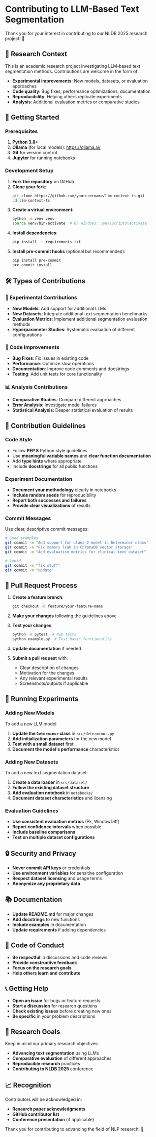 # Contributing to LLM-Based Text Segmentation

Thank you for your interest in contributing to our NLDB 2025 research project! 🎉

## 🔬 Research Context

This is an academic research project investigating LLM-based text segmentation methods. Contributions are welcome in the form of:

- **Experimental improvements**: New models, datasets, or evaluation approaches
- **Code quality**: Bug fixes, performance optimizations, documentation
- **Reproducibility**: Helping others replicate experiments
- **Analysis**: Additional evaluation metrics or comparative studies

## 🚀 Getting Started

### Prerequisites

1. **Python 3.8+**
2. **Ollama** (for local models): https://ollama.ai/
3. **Git** for version control
4. **Jupyter** for running notebooks

### Development Setup

1. **Fork the repository** on GitHub
2. **Clone your fork**:
   ```bash
   git clone https://github.com/yourusername/llm-context-ts.git
   cd llm-context-ts
   ```
3. **Create a virtual environment**:
   ```bash
   python -m venv venv
   source venv/bin/activate  # On Windows: venv\Scripts\activate
   ```
4. **Install dependencies**:
   ```bash
   pip install -r requirements.txt
   ```
5. **Install pre-commit hooks** (optional but recommended):
   ```bash
   pip install pre-commit
   pre-commit install
   ```

## 🛠 Types of Contributions

### 🧪 Experimental Contributions

- **New Models**: Add support for additional LLMs
- **New Datasets**: Integrate additional text segmentation benchmarks
- **Evaluation Metrics**: Implement additional segmentation evaluation methods
- **Hyperparameter Studies**: Systematic evaluation of different configurations

### 🐛 Code Improvements

- **Bug Fixes**: Fix issues in existing code
- **Performance**: Optimize slow operations
- **Documentation**: Improve code comments and docstrings
- **Testing**: Add unit tests for core functionality

### 📊 Analysis Contributions

- **Comparative Studies**: Compare different approaches
- **Error Analysis**: Investigate model failures
- **Statistical Analysis**: Deeper statistical evaluation of results

## 📝 Contribution Guidelines

### Code Style

- Follow **PEP 8** Python style guidelines
- Use **meaningful variable names** and **clear function documentation**
- Add **type hints** where appropriate
- Include **docstrings** for all public functions

### Experiment Documentation

- **Document your methodology** clearly in notebooks
- **Include random seeds** for reproducibility
- **Report both successes and failures**
- **Provide clear visualizations** of results

### Commit Messages

Use clear, descriptive commit messages:

```bash
# Good examples
git commit -m "Add support for Llama-2 model in Determinor class"
git commit -m "Fix memory leak in ChromaDB vector storage"
git commit -m "Add evaluation metrics for clinical text dataset"

# Avoid
git commit -m "fix stuff"
git commit -m "update"
```

## 🔄 Pull Request Process

1. **Create a feature branch**:

   ```bash
   git checkout -b feature/your-feature-name
   ```

2. **Make your changes** following the guidelines above

3. **Test your changes**:

   ```bash
   python -m pytest  # Run tests
   python example.py  # Test basic functionality
   ```

4. **Update documentation** if needed

5. **Submit a pull request** with:
   - Clear description of changes
   - Motivation for the changes
   - Any relevant experimental results
   - Screenshots/outputs if applicable

## 🧪 Running Experiments

### Adding New Models

To add a new LLM model:

1. **Update the `Determinor` class** in `src/determinor.py`
2. **Add initialization parameters** for the new model
3. **Test with a small dataset** first
4. **Document the model's performance** characteristics

### Adding New Datasets

To add a new text segmentation dataset:

1. **Create a data loader** in `src/dataset/`
2. **Follow the existing dataset structure**
3. **Add evaluation notebook** in `notebooks/`
4. **Document dataset characteristics** and licensing

### Evaluation Guidelines

- **Use consistent evaluation metrics** (Pk, WindowDiff)
- **Report confidence intervals** when possible
- **Include baseline comparisons**
- **Test on multiple dataset configurations**

## 🔒 Security and Privacy

- **Never commit API keys** or credentials
- **Use environment variables** for sensitive configuration
- **Respect dataset licensing** and usage terms
- **Anonymize any proprietary data**

## 📚 Documentation

- **Update README.md** for major changes
- **Add docstrings** to new functions
- **Include examples** in documentation
- **Update requirements** if adding dependencies

## 🤝 Code of Conduct

- **Be respectful** in discussions and code reviews
- **Provide constructive feedback**
- **Focus on the research goals**
- **Help others learn and contribute**

## 📞 Getting Help

- **Open an issue** for bugs or feature requests
- **Start a discussion** for research questions
- **Check existing issues** before creating new ones
- **Be specific** in your problem descriptions

## 🎯 Research Goals

Keep in mind our primary research objectives:

- **Advancing text segmentation** using LLMs
- **Comparative evaluation** of different approaches
- **Reproducible research** practices
- **Contributing to NLDB 2025** conference

## 📈 Recognition

Contributors will be acknowledged in:

- **Research paper acknowledgments**
- **GitHub contributor list**
- **Conference presentation** (if applicable)

Thank you for contributing to advancing the field of NLP research! 🚀
